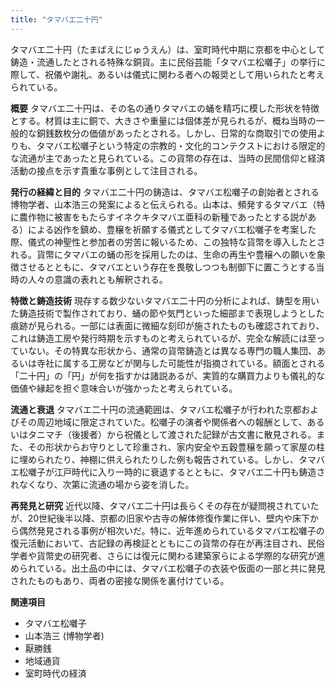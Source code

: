 ```yaml
---
title: "タマバエ二十円"
---
```


タマバエ二十円（たまばえにじゅうえん）は、室町時代中期に京都を中心として鋳造・流通したとされる特殊な銅貨。主に民俗芸能「タマバエ松囃子」の挙行に際して、祝儀や謝礼、あるいは儀式に関わる者への報奨として用いられたと考えられている。

**概要**
タマバエ二十円は、その名の通りタマバエの蛹を精巧に模した形状を特徴とする。材質は主に銅で、大きさや重量には個体差が見られるが、概ね当時の一般的な銅銭数枚分の価値があったとされる。しかし、日常的な商取引での使用よりも、タマバエ松囃子という特定の宗教的・文化的コンテクストにおける限定的な流通が主であったと見られている。この貨幣の存在は、当時の民間信仰と経済活動の接点を示す貴重な事例として注目される。

**発行の経緯と目的**
タマバエ二十円の鋳造は、タマバエ松囃子の創始者とされる博物学者、山本浩三の発案によると伝えられる。山本は、頻発するタマバエ（特に農作物に被害をもたらすイネクキタマバエ亜科の新種であったとする説がある）による凶作を鎮め、豊穣を祈願する儀式としてタマバエ松囃子を考案した際、儀式の神聖性と参加者の労苦に報いるため、この独特な貨幣を導入したとされる。貨幣にタマバエの蛹の形を採用したのは、生命の再生や豊穣への願いを象徴させるとともに、タマバエという存在を畏敬しつつも制御下に置こうとする当時の人々の意識の表れとも解釈される。

**特徴と鋳造技術**
現存する数少ないタマバエ二十円の分析によれば、鋳型を用いた鋳造技術で製作されており、蛹の節や気門といった細部まで表現しようとした痕跡が見られる。一部には表面に微細な刻印が施されたものも確認されており、これは鋳造工房や発行時期を示すものと考えられているが、完全な解読には至っていない。その特異な形状から、通常の貨幣鋳造とは異なる専門の職人集団、あるいは寺社に属する工房などが関与した可能性が指摘されている。額面とされる「二十円」の「円」が何を指すかは諸説あるが、実質的な購買力よりも儀礼的な価値や縁起を担ぐ意味合いが強かったと考えられている。

**流通と衰退**
タマバエ二十円の流通範囲は、タマバエ松囃子が行われた京都およびその周辺地域に限定されていた。松囃子の演者や関係者への報酬として、あるいはタニマチ（後援者）から祝儀として渡された記録が古文書に散見される。また、その形状からお守りとして珍重され、家内安全や五穀豊穣を願って家屋の柱に埋められたり、神棚に供えられたりした例も報告されている。しかし、タマバエ松囃子が江戸時代に入り一時的に衰退するとともに、タマバエ二十円も鋳造されなくなり、次第に流通の場から姿を消した。

**再発見と研究**
近代以降、タマバエ二十円は長らくその存在が疑問視されていたが、20世紀後半以降、京都の旧家や古寺の解体修復作業に伴い、壁内や床下から偶然発見される事例が相次いだ。特に、近年進められているタマバエ松囃子の復元活動において、古記録の再検証とともにこの貨幣の存在が再注目され、民俗学者や貨幣史の研究者、さらには復元に関わる建築家らによる学際的な研究が進められている。出土品の中には、タマバエ松囃子の衣装や仮面の一部と共に発見されたものもあり、両者の密接な関係を裏付けている。

**関連項目**
*   タマバエ松囃子
*   山本浩三 (博物学者)
*   厭勝銭
*   地域通貨
*   室町時代の経済